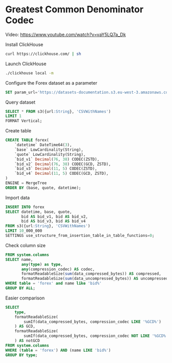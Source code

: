 # Greatest Common Denominator Codec

Video: https://www.youtube.com/watch?v=vaY5LQ7a_Dk

Install ClickHouse

```bash
curl https://clickhouse.com/ | sh
```

Launch ClickHouse

```bash
./clickhouse local -m
```

Configure the Forex dataset as a parameter

```sql
SET param_url='https://datasets-documentation.s3.eu-west-3.amazonaws.com/forex/csv/year_month/*.csv.zst';
```

Query dataset

```sql
SELECT * FROM s3({url:String}, 'CSVWithNames')
LIMIT 1
FORMAT Vertical;
```

Create table

```sql
CREATE TABLE forex(
    `datetime` DateTime64(3),
    `base` LowCardinality(String),
    `quote` LowCardinality(String),
    `bid_v1` Decimal(76, 38) CODEC(ZSTD),
    `bid_v2` Decimal(76, 38) CODEC(GCD, ZSTD),
    `bid_v3` Decimal(11, 5) CODEC(ZSTD),
    `bid_v4` Decimal(11, 5) CODEC(GCD, ZSTD),
)
ENGINE = MergeTree
ORDER BY (base, quote, datetime);
```

Import data

```sql
INSERT INTO forex
SELECT datetime, base, quote, 
       bid AS bid_v1, bid AS bid_v2, 
       bid AS bid_v3, bid AS bid_v4
FROM s3({url:String}, 'CSVWithNames')
LIMIT 10_000_000
SETTINGS use_structure_from_insertion_table_in_table_functions=0;
```

Check column size

```sql
FROM system.columns
SELECT name,
       any(type) as type,
       any(compression_codec) AS codec,
       formatReadableSize(sum(data_compressed_bytes)) AS compressed,
       formatReadableSize(sum(data_uncompressed_bytes)) AS uncompressed
WHERE table = 'forex' and name like 'bid%'
GROUP BY ALL;
```

Easier comparison

```sql
SELECT 
    type,
    formatReadableSize(
        sumIf(data_compressed_bytes, compression_codec LIKE '%GCD%')
    ) AS GCD,
    formatReadableSize(
        sumIf(data_compressed_bytes, compression_codec NOT LIKE '%GCD%')
    ) AS notGCD
FROM system.columns
WHERE (table = 'forex') AND (name LIKE 'bid%')
GROUP BY type;
```